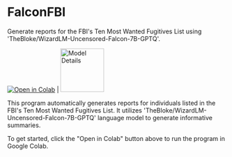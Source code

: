 # FalconFBI

Generate reports for the FBI's Ten Most Wanted Fugitives List using 'TheBloke/WizardLM-Uncensored-Falcon-7B-GPTQ'.

[![Open in Colab](https://colab.research.google.com/assets/colab-badge.svg)](https://colab.research.google.com/github/Honkware/FalconFBI/blob/main/FalconFBI.ipynb) | <img src="https://huggingface.co/datasets/huggingface/brand-assets/resolve/main/hf-logo-with-title.svg" alt="Model Details" width="100">

This program automatically generates reports for individuals listed in the FBI's Ten Most Wanted Fugitives List. It utilizes 'TheBloke/WizardLM-Uncensored-Falcon-7B-GPTQ' language model to generate informative summaries.

To get started, click the "Open in Colab" button above to run the program in Google Colab.
